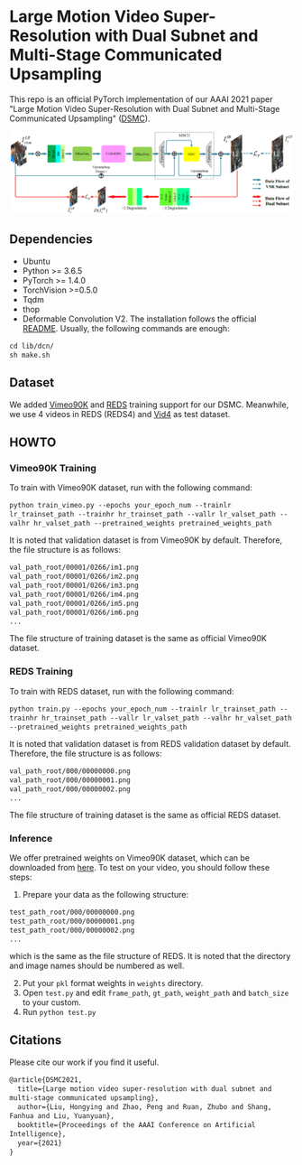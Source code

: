 # Large Motion Video Super-Resolution with Dual Subnet and Multi-Stage Communicated Upsampling

This repo is an official PyTorch implementation of our AAAI 2021 paper "Large Motion Video Super-Resolution with Dual Subnet and Multi-Stage Communicated Upsampling" ([DSMC](https://ojs.aaai.org/index.php/AAAI/article/view/16310)). 

![DSMC](./arc_DSMC.png)

## Dependencies

- Ubuntu
- Python >= 3.6.5
- PyTorch >= 1.4.0
- TorchVision >=0.5.0
- Tqdm
- thop
- Deformable Convolution V2. The installation follows the official [README](https://github.com/chengdazhi/Deformable-Convolution-V2-PyTorch). Usually, the following commands are enough:

```
cd lib/dcn/
sh make.sh
```

## Dataset

We added [Vimeo90K](http://toflow.csail.mit.edu/) and [REDS](https://seungjunnah.github.io/Datasets/reds.html) training support for our DSMC. Meanwhile, we use 4 videos in REDS (REDS4) and [Vid4](https://drive.google.com/file/d/1ZuvNNLgR85TV_whJoHM7uVb-XW1y70DW/view?usp=sharing) as test dataset.

## HOWTO

### Vimeo90K Training

To train with Vimeo90K dataset, run with the following command:

```
python train_vimeo.py --epochs your_epoch_num --trainlr lr_trainset_path --trainhr hr_trainset_path --vallr lr_valset_path --valhr hr_valset_path --pretrained_weights pretrained_weights_path
```

It is noted that validation dataset is from Vimeo90K by default. Therefore, the file structure is as follows:

```
val_path_root/00001/0266/im1.png
val_path_root/00001/0266/im2.png
val_path_root/00001/0266/im3.png
val_path_root/00001/0266/im4.png
val_path_root/00001/0266/im5.png
val_path_root/00001/0266/im6.png
...
```

The file structure of training dataset is the same as official Vimeo90K dataset.

### REDS Training

To train with REDS dataset, run with the following command:

```
python train.py --epochs your_epoch_num --trainlr lr_trainset_path --trainhr hr_trainset_path --vallr lr_valset_path --valhr hr_valset_path --pretrained_weights pretrained_weights_path
```

It is noted that validation dataset is from REDS validation dataset by default. Therefore, the file structure is as follows:

```
val_path_root/000/00000000.png
val_path_root/000/00000001.png
val_path_root/000/00000002.png
...
```

The file structure of training dataset is the same as official REDS dataset.

### Inference

We offer pretrained weights on Vimeo90K dataset, which can be downloaded from [here](https://drive.google.com/file/d/1XHHwNziLrBEutNbRps7w8eZLs3tIdIbR/view?usp=sharing). To test on your video, you should follow these steps:

1. Prepare your data as the following structure:

```
test_path_root/000/00000000.png
test_path_root/000/00000001.png
test_path_root/000/00000002.png
...
```

which is the same as the file structure of REDS. It is noted that the directory and image names should be numbered as well.

2. Put your `pkl` format weights in `weights` directory.
3. Open `test.py` and edit `frame_path`, `gt_path`, `weight_path`  and `batch_size` to your custom.
4. Run `python test.py`

## Citations

Please cite our work if you find it useful.

```
@article{DSMC2021,
  title={Large motion video super-resolution with dual subnet and multi-stage communicated upsampling},
  author={Liu, Hongying and Zhao, Peng and Ruan, Zhubo and Shang, Fanhua and Liu, Yuanyuan},
  booktitle={Proceedings of the AAAI Conference on Artificial Intelligence},
  year={2021}
}
```

